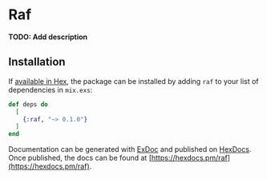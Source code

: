 # Raf

**TODO: Add description**

## Installation

If [available in Hex](https://hex.pm/docs/publish), the package can be installed
by adding `raf` to your list of dependencies in `mix.exs`:

```elixir
def deps do
  [
    {:raf, "~> 0.1.0"}
  ]
end
```

Documentation can be generated with [ExDoc](https://github.com/elixir-lang/ex_doc)
and published on [HexDocs](https://hexdocs.pm). Once published, the docs can
be found at [https://hexdocs.pm/raf](https://hexdocs.pm/raf).

